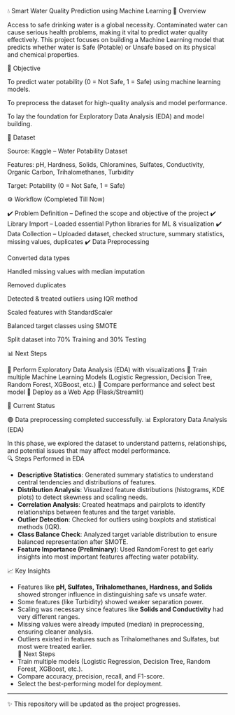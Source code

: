 💧 Smart Water Quality Prediction using Machine Learning
📌 Overview

Access to safe drinking water is a global necessity. Contaminated water can cause serious health problems, making it vital to predict water quality effectively. This project focuses on building a Machine Learning model that predicts whether water is Safe (Potable) or Unsafe based on its physical and chemical properties.

🎯 Objective

To predict water potability (0 = Not Safe, 1 = Safe) using machine learning models.

To preprocess the dataset for high-quality analysis and model performance.

To lay the foundation for Exploratory Data Analysis (EDA) and model building.

📂 Dataset

Source: Kaggle – Water Potability Dataset

Features: pH, Hardness, Solids, Chloramines, Sulfates, Conductivity, Organic Carbon, Trihalomethanes, Turbidity

Target: Potability (0 = Not Safe, 1 = Safe)

⚙️ Workflow (Completed Till Now)

✔️ Problem Definition – Defined the scope and objective of the project
✔️ Library Import – Loaded essential Python libraries for ML & visualization
✔️ Data Collection – Uploaded dataset, checked structure, summary statistics, missing values, duplicates
✔️ Data Preprocessing

Converted data types

Handled missing values with median imputation

Removed duplicates

Detected & treated outliers using IQR method

Scaled features with StandardScaler

Balanced target classes using SMOTE

Split dataset into 70% Training and 30% Testing

📊 Next Steps

🔹 Perform Exploratory Data Analysis (EDA) with visualizations
🔹 Train multiple Machine Learning Models (Logistic Regression, Decision Tree, Random Forest, XGBoost, etc.)
🔹 Compare performance and select best model
🔹 Deploy as a Web App (Flask/Streamlit)

🚀 Current Status

🟢 Data preprocessing completed successfully.
 📊 Exploratory Data Analysis (EDA)

In this phase, we explored the dataset to understand patterns, relationships, and potential issues that may affect model performance.  
 🔍 Steps Performed in EDA
- **Descriptive Statistics**: Generated summary statistics to understand central tendencies and distributions of features.  
- **Distribution Analysis**: Visualized feature distributions (histograms, KDE plots) to detect skewness and scaling needs.  
- **Correlation Analysis**: Created heatmaps and pairplots to identify relationships between features and the target variable.  
- **Outlier Detection**: Checked for outliers using boxplots and statistical methods (IQR).  
- **Class Balance Check**: Analyzed target variable distribution to ensure balanced representation after SMOTE.  
- **Feature Importance (Preliminary)**: Used RandomForest to get early insights into most important features affecting water potability.  

 📈 Key Insights
- Features like **pH, Sulfates, Trihalomethanes, Hardness, and Solids** showed stronger influence in distinguishing safe vs unsafe water.  
- Some features (like Turbidity) showed weaker separation power.  
- Scaling was necessary since features like **Solids and Conductivity** had very different ranges.  
- Missing values were already imputed (median) in preprocessing, ensuring cleaner analysis.  
- Outliers existed in features such as Trihalomethanes and Sulfates, but most were treated earlier.  
🚦 Next Steps
- Train multiple models (Logistic Regression, Decision Tree, Random Forest, XGBoost, etc.).  
- Compare accuracy, precision, recall, and F1-score.  
- Select the best-performing model for deployment.  

---

✨ This repository will be updated as the project progresses.  


